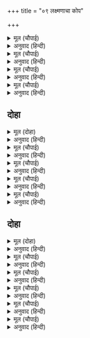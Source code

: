 +++
title = "०९ लक्ष्मणाचा कोप"

+++


<details><summary>मूल (चौपाई)</summary>

बरषा गत निर्मल रितु आई।  
सुधि न तात सीता कै पाई॥  
एक बार कैसेहुँ सुधि जानौं।  
कालहु जीति निमिष महुँ आनौं॥
</details>

<details><summary>अनुवाद (हिन्दी)</summary>

वर्षाकाल गेला, निर्मळ शरदऋतू आला. परंतु हे बंधो! सीतेची काही वार्ता कळली नाही. एकदा का पत्ता मिळाला, तर मी काळालाही जिंकून एका क्षणात जानकीला घेऊन येईन.॥ १॥
</details>

<details><summary>मूल (चौपाई)</summary>

कतहुँ रहउ जौं जीवति होई।  
तात जतन करि आनउँ सोई॥  
सुग्रीवहुँ सुधि मोरि बिसारी।  
पावा राज कोस पुर नारी॥
</details>

<details><summary>अनुवाद (हिन्दी)</summary>

हे बंधो! कुठेही ती असो. जिवंत असेल, तर मी प्रयत्न करून तिला नक्की आणीन. राज्य, खजिना, स्त्री व राजधानी मिळाल्यामुळे सुग्रीवही मला विसरला.॥ २॥
</details>

<details><summary>मूल (चौपाई)</summary>

जेहिं सायक मारा मैं बाली।  
तेहिं सर हतौं मूढ़ कहँ काली॥  
जासु कृपाँ छूटहिं मद मोहा।  
ता कहुँ उमा कि सपनेहुँ कोहा॥
</details>

<details><summary>अनुवाद (हिन्दी)</summary>

ज्या बाणाने मी वालीला मारले, त्याच बाणाने मी त्या मूर्खाला मारीन.’ शिव म्हणतात, ‘हे उमे, ज्यांच्या कृपेमुळे मद व मोह सुटतात, त्यांना स्वप्नातही कधी क्रोध येईल काय? परंतु ही तर श्रीरामांची लीला आहे.॥ ३॥
</details>

<details><summary>मूल (चौपाई)</summary>

जानहिं यह चरित्र मुनि ग्यानी।  
जिन्ह रघुबीर चरन रति मानी॥  
लछिमन क्रोधवंत प्रभु जाना।  
धनुष चढ़ाइ गहे कर बाना॥
</details>

<details><summary>अनुवाद (हिन्दी)</summary>

ज्या ज्ञानी मुनींना श्रीरघुनाथांच्या चरणी प्रेम आहे, तेच ही लीला जाणतात, लक्ष्मणाने जेव्हा प्रभू क्रुद्ध झालेले पाहिले, तेव्हा त्याने धनुष्य सज्ज करून बाण हाती घेतला.॥ ४॥
</details>

## दोहा


<details><summary>मूल (दोहा)</summary>

तब अनुजहि समुझावा रघुपति करुना सींव।  
भय देखाइ लै आवहु तात सखा सुग्रीव॥ १८॥
</details>

<details><summary>अनुवाद (हिन्दी)</summary>

तेव्हा दयेची परिसीमा असलेल्या श्रीरघुनाथांनी लक्ष्मणाला समजावले की, ‘हे वत्सा, सुग्रीव आपला मित्र आहे. म्हणून त्याला केवळ भीती दाखवून घेऊन ये.’॥ १८॥
</details>

<details><summary>मूल (चौपाई)</summary>

इहाँ पवनसुत हृदयँ बिचारा।  
राम काजु सुग्रीवँ बिसारा॥  
निकट जाइ चरनन्हि सिरु नावा।  
चारिहु बिधि तेहि कहि समुझावा॥
</details>

<details><summary>अनुवाद (हिन्दी)</summary>

इकडे किष्किंधानगरीमध्ये पवनकुमार हनुमानाने विचार केला की, सुग्रीव श्रीरामांचे कार्य विसरून गेला आहे. त्याने सुग्रीवापाशी जाऊन चरणांवर मस्तक नमविले आणि साम, दाम, भेद, दंड या चारी प्रकारच्या नीती सांगून त्याला समजाविले.॥ १॥
</details>

<details><summary>मूल (चौपाई)</summary>

सुनि सुग्रीवँ परम भय माना।  
बिषयँ मोर हरि लीन्हेउ ग्याना॥  
अब मारुतसुत दूत समूहा।  
पठवहु जहँ तहँ बानर जूथा॥
</details>

<details><summary>अनुवाद (हिन्दी)</summary>

हनुमानाचे बोलणे ऐकून सुग्रीवाला फार भीती वाटली. तो म्हणाला, ‘विषयांनी माझे ज्ञान हरण केले. आता हे पवनपुत्रा, जिथे जिथे वानरांचे कळप आहेत, तिथे तिथे दूतांना पाठव.॥ २॥
</details>

<details><summary>मूल (चौपाई)</summary>

कहहु पाख महुँ आव न जोई।  
मोरें कर ता कर बध होई॥  
तब हनुमंत बोलाए दूता।  
सब कर करि सनमान बहूता॥
</details>

<details><summary>अनुवाद (हिन्दी)</summary>

आणि निरोप पाठव की, एका पंधरवडॺात जो येणार नाही, त्याचा माझ्या हातून वध होईल’ हनुमानाने दूतांना बोलावले आणि सर्वांचा मान राखत,॥ ३॥
</details>

<details><summary>मूल (चौपाई)</summary>

भय अरु प्रीति नीति देखराई।  
चले सकल चरनन्हि सिर नाई॥  
एहि अवसर लछिमन पुर आए।  
क्रोध देखि जहँ तहँ कपि धाए॥
</details>

<details><summary>अनुवाद (हिन्दी)</summary>

सर्वांना भय, प्रेम आणि नीती दाखवून दिली. सर्व वानर नतमस्तक होऊन निघाले. त्याचवेळी लक्ष्मण नगरात पोहोचला. त्याचा राग पाहून वानर जिकडे तिकडे पळाले.॥ ४॥
</details>

## दोहा


<details><summary>मूल (दोहा)</summary>

धनुष चढ़ाइ कहा तब जारि करउँ पुर छार।  
ब्याकुल नगर देखि तब आयउ बालिकुमार॥ १९॥
</details>

<details><summary>अनुवाद (हिन्दी)</summary>

नंतर लक्ष्मणाने धनुष्य सज्ज करून म्हटले की, ‘मी आताच नगराची राखरांगोळी करून टाकतो.’ तेव्हा संपूर्ण नगर व्याकूळ झाल्याचे पाहून वालीपुत्र अंगद त्याच्याजवळ आला.॥ १९॥
</details>

<details><summary>मूल (चौपाई)</summary>

चरन नाइ सिरु बिनती कीन्ही।  
लछिमन अभय बाँह तेहि दीन्ही॥  
क्रोधवंत लछिमन सुनि काना।  
कह कपीस अति भयँ अकुलाना॥
</details>

<details><summary>अनुवाद (हिन्दी)</summary>

अंगदाने त्याच्यासमोर नतमस्तक होऊन क्षमायाचना केली. तेव्हा लक्ष्मणाने त्याला भिऊ नकोस असे म्हणून अभय दिले. सुग्रीवाने स्वतःच्या कानांनी लक्ष्मणाचे रागाचे बोलणे ऐकून भयाने खूप व्याकूळ होऊन म्हटले,॥ १॥
</details>

<details><summary>मूल (चौपाई)</summary>

सुनु हनुमंत संग लै तारा।  
करि बिनती समुझाउ कुमारा॥  
तारा सहित जाइ हनुमाना।  
चरन बंदि प्रभु सुजस बखाना॥
</details>

<details><summary>अनुवाद (हिन्दी)</summary>

‘हे हनुमाना! ऐकून घे. तू तारेला सोबत घेऊन जा व राजकुमाराला समजावून शांत कर.’ हनुमानाने तारेसह जाऊन लक्ष्मणाच्या चरणी वंदन केले व प्रभूंच्या सुंदर कीर्तीची वाखाणणी केली.॥  २॥
</details>

<details><summary>मूल (चौपाई)</summary>

करि बिनती मंदिर लै आए।  
चरन पखारि पलंँग बैठाए॥  
तब कपीस चरनन्हि सिरु नावा।  
गहि भुज लछिमन कंठ लगावा॥
</details>

<details><summary>अनुवाद (हिन्दी)</summary>

विनंती करून ते लक्ष्मणाला महालात घेऊन आले आणि त्याचे चरण धुऊन त्याला पलंगावर बसविले. मग वानरराज सुग्रीव त्याच्या पाया पडू लागला, तेव्हा लक्ष्मणाने त्याचा हात धरून त्याला मिठी मारली.॥ ३॥
</details>

<details><summary>मूल (चौपाई)</summary>

नाथ बिषय सम मद कछु नाहीं।  
मुनि मन मोह करइ छन माहीं॥  
सुनत बिनीत बचन सुख पावा।  
लछिमन तेहि बहु बिधि समुझावा॥
</details>

<details><summary>अनुवाद (हिन्दी)</summary>

सुग्रीव म्हणाला, ‘हे नाथ, विषयासारखा इतर कोणताही मद नाही. तो मुनींच्या मनातही एका क्षणात मोह उत्पन्न करतो. मग मी तर विषयी जीव.’ सुग्रीवाचे नम्र बोलणे ऐकून लक्ष्मणाला आनंद झाला आणि त्याने सुग्रीवाला खूप समजावून धीर दिला.॥ ४॥
</details>

<details><summary>मूल (चौपाई)</summary>

पवन तनय सब कथा सुनाई।  
जेहि बिधि गए दूत समुदाई॥
</details>

<details><summary>अनुवाद (हिन्दी)</summary>

तेवढॺात पवनसुत हनुमानाने कशाप्रकारे सर्व दिशांना दूतांचे समूह गेले आहेत, ते सर्व सांगितले.॥ ५॥
</details>
